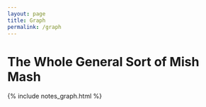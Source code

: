 ```yaml
---
layout: page
title: Graph
permalink: /graph
---
```


# The Whole General Sort of Mish Mash

{% include notes_graph.html %}